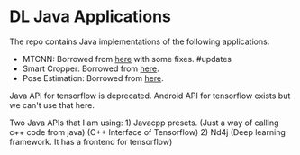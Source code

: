 # DL Java Applications
The repo contains Java implementations of the following applications:
- MTCNN: Borrowed from [here](https://github.com/tzolov/mtcnn-java) with some fixes. #updates
- Smart Cropper: Borrowed from [here](https://github.com/pqpo/SmartCropper).
- Pose Estimation: Borrowed from [here](https://fritz.mycloudrepo.io/public/repositories/android/ai/fritz/).

Java API for tensorflow is deprecated.
Android API for tensorflow exists but we can't use that here.

Two Java APIs that I am using:
    1) Javacpp presets. (Just a way of calling c++ code from java) (C++ Interface of Tensorflow)
    2) Nd4j (Deep learning framework. It has a frontend for tensorflow)
